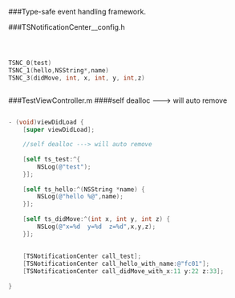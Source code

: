 ###Type-safe event handling framework.

###TSNotificationCenter__config.h

```objective-c



TSNC_0(test)
TSNC_1(hello,NSString*,name)
TSNC_3(didMove, int, x, int, y, int,z)



```

###TestViewController.m
####self dealloc ---> will auto remove

```objective-c

- (void)viewDidLoad {
    [super viewDidLoad];
    
    //self dealloc ---> will auto remove
    
    [self ts_test:^{
        NSLog(@"test");
    }];
    
    [self ts_hello:^(NSString *name) {
        NSLog(@"hello %@",name);
    }];
    
    [self ts_didMove:^(int x, int y, int z) {
        NSLog(@"x=%d  y=%d  z=%d",x,y,z);
    }];
    
    
    [TSNotificationCenter call_test];
    [TSNotificationCenter call_hello_with_name:@"fc01"];
    [TSNotificationCenter call_didMove_with_x:11 y:22 z:33];
    
}



```

